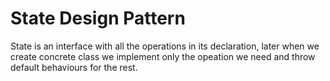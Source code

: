 # State Design Pattern

State is an interface with all the operations in its declaration, later when we create concrete class we implement only the opeation we need and throw default behaviours for the rest.
